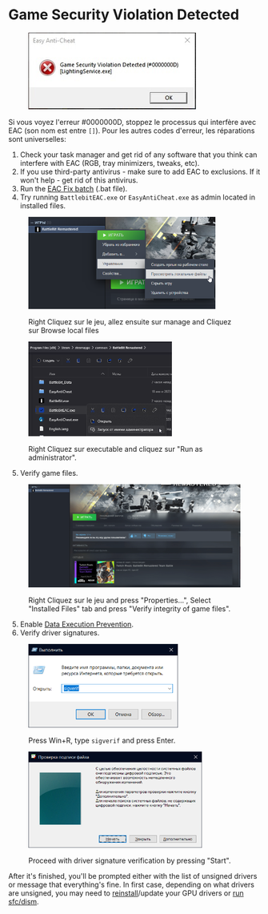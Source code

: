 # Game Security Violation Detected

<figure><img src="../.gitbook/assets/gameviolationdetected.png" alt=""><figcaption></figcaption></figure>

Si vous voyez l'erreur #0000000D, stoppez le processus qui interfère avec EAC (son nom est entre `[]`). Pour les autres codes d'erreur, les réparations sont universelles:

1. Check your task manager and get rid of any software that you think can interfere with EAC (RGB, tray minimizers, tweaks, etc).
2. If you use third-party antivirus - make sure to add EAC to exclusions. If it won't help - get rid of this antivirus.
3. Run the [EAC Fix batch](https://github.com/livingflore/BattleBitEACFix/releases) (.bat file).
4. Try running `BattlebitEAC.exe` or `EasyAntiCheat.exe` as admin located in installed files.

<figure><img src="../.gitbook/assets/browse.png" alt="" width="374"><figcaption><p>Right Cliquez sur le jeu, allez ensuite sur  manage and Cliquez sur Browse local files</p></figcaption></figure>

<figure><img src="../.gitbook/assets/runasadmin.png" alt="" width="287"><figcaption><p>Right Cliquez sur executable and cliquez sur "Run as administrator".</p></figcaption></figure>

5. Verify game files.

<figure><img src="../.gitbook/assets/BBR_Validation.gif" alt="" width="563"><figcaption><p>Right Cliquez sur le jeu and press "Properties...", Select "Installed Files" tab and press "Verify integrity of game files".</p></figcaption></figure>

5. Enable [Data Execution Prevention](https://support.microsoft.com/en-us/topic/what-is-data-execution-prevention-dep-60dabc2b-90db-45fc-9b18-512419135817).
6. Verify driver signatures.

<figure><img src="../.gitbook/assets/runsigverif.png" alt="" width="299"><figcaption><p>Press Win+R, type <code>sigverif</code> and press Enter.</p></figcaption></figure>

<figure><img src="../.gitbook/assets/sigverif.png" alt="" width="347"><figcaption><p>Proceed with driver signature verification by pressing "Start".</p></figcaption></figure>

After it's finished, you'll be prompted either with the list of unsigned drivers or message that everything's fine. In first case, depending on what drivers are unsigned, you may need to [reinstall](https://support.nzxt.com/hc/en-us/articles/4403882406555-Reinstalling-Graphic-Drivers)/update your GPU drivers or [run sfc/dism](../other/running-sfc-dism.md).
